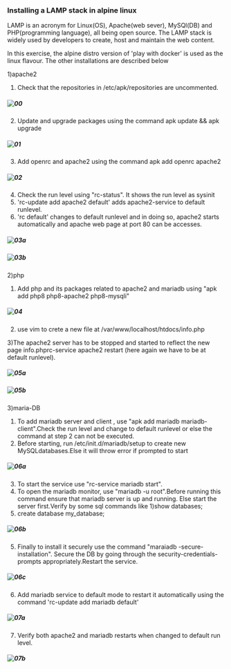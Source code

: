 ### Installing a LAMP stack in alpine linux  

LAMP is an acronym for Linux(OS), Apache(web sever), MySQl(DB) and 
PHP(programming language), all being open source. The LAMP stack is widely used by developers to create, host and maintain the web content.   

In this exercise, the alpine distro version of 'play with docker' is used as the linux flavour. The other installations are described below  

1)apache2   

1) Check that the repositories in /etc/apk/repositories are uncommented.
##### ![00](https://github.com/jayashree-learnings/LAMPStackInstallation/blob/main/00_includes/00_uncommentedRepos.PNG)
2) Update and upgrade packages using the command apk update && apk upgrade
##### ![01](https://github.com/jayashree-learnings/LAMPStackInstallation/blob/main/00_includes/01_apkUpdateAndUpgrade.PNG)
3) Add openrc and apache2 using the command apk add openrc apache2
##### ![02](https://github.com/jayashree-learnings/LAMPStackInstallation/blob/main/00_includes/02_addOpenrcApache2.PNG)
4) Check the run level using "rc-status". It shows the run level as sysinit
5) 'rc-update add apache2 default' adds apache2-service to default runlevel.
6) 'rc default' changes to default runlevel and in doing so, apache2 starts automatically and apache web page at port 80 can be accesses.
##### ![03a](https://github.com/jayashree-learnings/LAMPStackInstallation/blob/main/00_includes/03a_automaticSatartingApche2.PNG)
##### ![03b](https://github.com/jayashree-learnings/LAMPStackInstallation/blob/main/00_includes/03b_ItWorks.PNG)  


2)php  

1) Add php and its packages related to apache2 and mariadb using "apk add php8 php8-apache2 php8-mysqli"
##### ![04](https://github.com/jayashree-learnings/LAMPStackInstallation/blob/main/00_includes/04_phpAndRelatedPackages.PNG)

2) use vim to crete a new file at /var/www/localhost/htdocs/info.php

<?php
phpinfo();
?>

3)The apache2 server has to be stopped and started to reflect the new page info.phprc-service apache2 restart (here again we have to be at default runlevel).
##### ![05a](https://github.com/jayashree-learnings/LAMPStackInstallation/blob/main/00_includes/05a_RestartApache2.PNG)
##### ![05b](https://github.com/jayashree-learnings/LAMPStackInstallation/blob/main/00_includes/05b_phpinfopage.PNG)


3)maria-DB

1) To add mariadb server and client , use "apk add mariadb mariadb-client".Check the run level and change to default runlevel or else the command at step 2 can not be executed.
2) Before starting, run /etc/init.d/mariadb/setup to create new MySQLdatabases.Else it will throw error if prompted to start
##### ![06a](https://github.com/jayashree-learnings/LAMPStackInstallation/blob/main/00_includes/06a_initialize%20mariadb.PNG)
3) To start the service use "rc-service mariadb start".
4) To open the mariadb monitor, use "mariadb -u root".Before running this command ensure that mariadb server is up and running. 
 Else start the server first.Verify by some sql commands like
  1)show databases;
  2) create database my_database;
##### ![06b](https://github.com/jayashree-learnings/LAMPStackInstallation/blob/main/00_includes/06b_startAndConnectWithDBServer.PNG)
5) Finally to install it securely use the command "maraiadb -secure-installation". Secure the DB by going through the security-credentials-prompts 
appropriately.Restart the service.
##### ![06c](https://github.com/jayashree-learnings/LAMPStackInstallation/blob/main/00_includes/06c_SecurityConfig.PNG)
6) Add mariadb service to default mode to restart it automatically using the command 'rc-update add mariadb default'
##### ![07a](https://github.com/jayashree-learnings/LAMPStackInstallation/blob/main/00_includes/07a_AddmariaDBtoDefault.PNG)
7) Verify both apache2 and mariadb restarts when changed to default run level.
##### ![07b](https://github.com/jayashree-learnings/LAMPStackInstallation/blob/main/00_includes/07b_AutomaticStartOfApache2MariaDB.PNG)



